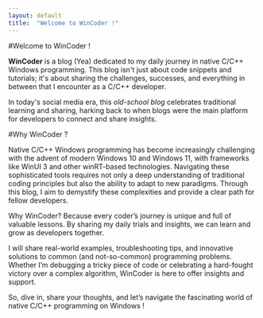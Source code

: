 ```yaml
---
layout: default
title:  "Welcome to WinCoder !"
---
```


#Welcome to WinCoder !

**WinCoder** is a blog (Yea) dedicated to my daily journey in native C/C++ Windows programming. This blog isn't just about code snippets and tutorials; it's about sharing the challenges, successes, and everything in between that I encounter as a C/C++ developer.

In today's social media era, this *old-school blog* celebrates traditional learning and sharing, harking back to when blogs were the main platform for developers to connect and share insights.

#Why WinCoder ?

Native C/C++ Windows programming has become increasingly challenging with the advent of modern Windows 10 and Windows 11, with frameworks like WinUI 3 and other winRT-based technologies. Navigating these sophisticated tools requires not only a deep understanding of traditional coding principles but also the ability to adapt to new paradigms. Through this blog, I aim to demystify these complexities and provide a clear path for fellow developers.

Why WinCoder? Because every coder’s journey is unique and full of valuable lessons. By sharing my daily trials and insights, we can learn and grow as developers together.

I will share real-world examples, troubleshooting tips, and innovative solutions to common (and not-so-common) programming problems. Whether I’m debugging a tricky piece of code or celebrating a hard-fought victory over a complex algorithm, WinCoder is here to offer insights and support.

So, dive in, share your thoughts, and let’s navigate the fascinating world of native C/C++ programming on Windows !
